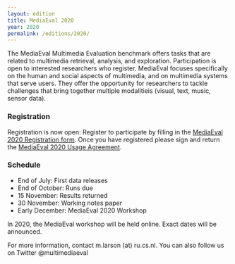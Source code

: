 ```yaml
---
layout: edition
title: MediaEval 2020
year: 2020
permalink: /editions/2020/
---
```


The MediaEval Multimedia Evaluation benchmark offers tasks that are related to multimedia retrieval, analysis, and exploration. Participation is open to interested researchers who register. MediaEval focuses specifically on the human and social aspects of multimedia, and on multimedia systems that serve users. They offer the opportunity for researchers to tackle challenges that bring together multiple modalitieis (visual, text, music, sensor data).

### Registration
Registration is now open: Register to participate by filling in the [MediaEval 2020 Registration form](https://forms.gle/CWjCuPXa9Q7pNeUV9). Once you have registered please sign and return the [MediaEval 2020 Usage Agreement](https://multimediaeval.github.io/editions/2020/docs/MediaEval2020_UsageAgreement.pdf).

### Schedule
* End of July: First data releases
* End of October: Runs due
* 15 November: Results returned
* 30 November: Working notes paper
* Early December: MediaEval 2020 Workshop 

In 2020, the MediaEval workshop will be held online. Exact dates will be announced.

For more information, contact m.larson (at) ru.cs.nl. You can also follow us on Twitter @multimediaeval  
